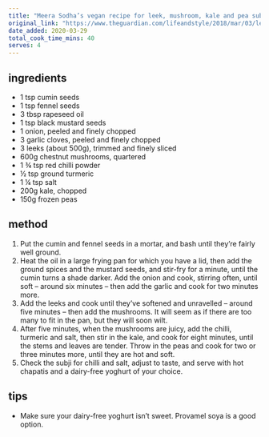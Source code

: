 ```yaml
---
title: "Meera Sodha’s vegan recipe for leek, mushroom, kale and pea subji"
original_link: "https://www.theguardian.com/lifeandstyle/2018/mar/03/leek-mushroom-kale-pea-stir-fry-the-new-vegan-meera-sodha"
date_added: 2020-03-29
total_cook_time_mins: 40
serves: 4
---
```


## ingredients

- 1 tsp cumin seeds
- 1 tsp fennel seeds
- 3 tbsp rapeseed oil
- 1 tsp black mustard seeds
- 1 onion, peeled and finely chopped
- 3 garlic cloves, peeled and finely chopped
- 3 leeks (about 500g), trimmed and finely sliced
- 600g chestnut mushrooms, quartered
- 1 ¾ tsp red chilli powder
- ½ tsp ground turmeric
- 1 ¼ tsp salt
- 200g kale, chopped
- 150g frozen peas

## method

1. Put the cumin and fennel seeds in a mortar, and bash until they’re fairly well ground.
2. Heat the oil in a large frying pan for which you have a lid, then add the ground spices and the mustard seeds, and stir-fry for a minute, until the cumin turns a shade darker. Add the onion and cook, stirring often, until soft – around six minutes – then add the garlic and cook for two minutes more.
3. Add the leeks and cook until they’ve softened and unravelled – around five minutes – then add the mushrooms. It will seem as if there are too many to fit in the pan, but they will soon wilt.
4. After five minutes, when the mushrooms are juicy, add the chilli, turmeric and salt, then stir in the kale, and cook for eight minutes, until the stems and leaves are tender. Throw in the peas and cook for two or three minutes more, until they are hot and soft.
5. Check the subji for chilli and salt, adjust to taste, and serve with hot chapatis and a dairy-free yoghurt of your choice.

## tips

- Make sure your dairy-free yoghurt isn’t sweet. Provamel soya is a good option.
